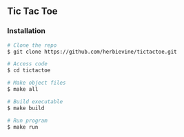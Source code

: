 ## Tic Tac Toe

### Installation

```bash
# Clone the repo
$ git clone https://github.com/herbievine/tictactoe.git

# Access code
$ cd tictactoe

# Make object files
$ make all

# Build executable
$ make build

# Run program
$ make run
```
